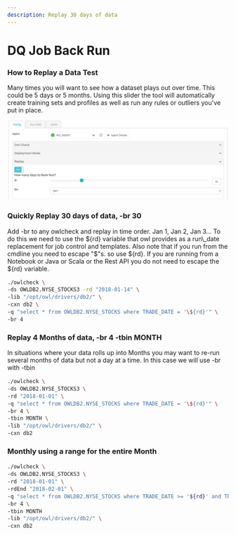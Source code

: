 ```yaml
---
description: Replay 30 days of data
---
```


# DQ Job Back Run

### How to Replay a Data Test

Many times you will want to see how a dataset plays out over time.  This could be 5 days or 5 months.  Using this slider the tool will automatically create training sets and profiles as well as run any rules or outliers you've put in place.

![](../.gitbook/assets/screen-shot-2021-04-27-at-8.14.28-am.png)

### Quickly Replay 30 days of data, -br 30

Add -br to any owlcheck and replay in time order.  Jan 1, Jan 2, Jan 3...  To do this we need to use the ${rd} variable that owl provides as a run\_date replacement for job control and templates.  Also note that if you run from the cmdline you need to escape "$"s.  so use \${rd}.   If you are running from a Notebook or Java or Scala or the Rest API you do not need to escape the ${rd} variable. 

```bash
./owlcheck \
-ds OWLDB2.NYSE_STOCKS3 -rd "2018-01-14" \
-lib "/opt/owl/drivers/db2/" \
-cxn db2 \
-q "select * from OWLDB2.NYSE_STOCKS where TRADE_DATE = '\${rd}'" \
-br 4
```

### Replay 4 Months of data, -br 4 -tbin MONTH

In situations where your data rolls up into Months you may want to re-run several months of data but not a day at a time.  In this case we will use -br with -tbin

```bash
./owlcheck \
-ds OWLDB2.NYSE_STOCKS3 \
-rd "2018-01-01" \
-q "select * from OWLDB2.NYSE_STOCKS where TRADE_DATE = '\${rd}'" \
-br 4 \
-tbin MONTH \
-lib "/opt/owl/drivers/db2/" \
-cxn db2
```

### Monthly using a range for the entire Month

```bash
./owlcheck \
-ds OWLDB2.NYSE_STOCKS3 \
-rd "2018-01-01" \
-rdEnd "2018-02-01" \
-q "select * from OWLDB2.NYSE_STOCKS where TRADE_DATE >= '${rd}' and TRADE_DATE < '${rdEnd}'" \
-br 4 \
-tbin MONTH
-lib "/opt/owl/drivers/db2/" \
-cxn db2
```

